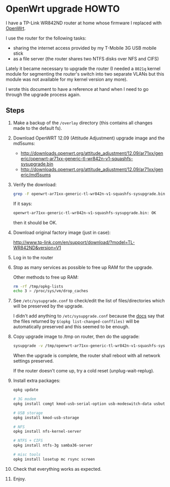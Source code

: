 # OpenWrt upgrade HOWTO

I have a TP-Link WR842ND router at home whose firmware I replaced with [OpenWrt](https://openwrt.org/).

I use the router for the following tasks:

* sharing the internet access provided by my T-Mobile 3G USB mobile stick
* as a file server (the router shares two NTFS disks over NFS and CIFS)

Lately it became necessary to upgrade the router (I needed a `8021q` kernel module for segmenting the router's switch into two separate VLANs but this module was not available for my kernel version any more).

I wrote this document to have a reference at hand when I need to go through the upgrade process again.

## Steps

1.	Make a backup of the `/overlay` directory (this contains all changes made to the default fs).

2.	Download OpenWRT 12.09 (Attitude Adjustment) upgrade image and the md5sums:
	* http://downloads.openwrt.org/attitude_adjustment/12.09/ar71xx/generic/openwrt-ar71xx-generic-tl-wr842n-v1-squashfs-sysupgrade.bin
	* http://downloads.openwrt.org/attitude_adjustment/12.09/ar71xx/generic/md5sums
3.	Verify the download:

	```bash
	grep -F openwrt-ar71xx-generic-tl-wr842n-v1-squashfs-sysupgrade.bin md5sums | md5sum -c
	```

	If it says:

	```bash
	openwrt-ar71xx-generic-tl-wr842n-v1-squashfs-sysupgrade.bin: OK
	```

	then it should be OK.

4.	Download original factory image (just in case):

	http://www.tp-link.com/en/support/download/?model=TL-WR842ND&version=V1

5.	Log in to the router

6.	Stop as many services as possible to free up RAM for the upgrade.

	Other methods to free up RAM:

	```bash
	rm -rf /tmp/opkg-lists
	echo 3 > /proc/sys/vm/drop_caches
	```

7.	See `/etc/sysupgrade.conf` to check/edit the list of files/directories which will be preserved by the upgrade.

	I didn't add anything to `/etc/sysupgrade.conf` because the [docs](http://wiki.openwrt.org/doc/techref/sysupgrade) say that the files returned by `$(opkg list-changed-conffiles)` will be automatically preserved and this seemed to be enough.

8.	Copy upgrade image to /tmp on router, then do the upgrade:

	```bash
	sysupgrade -v /tmp/openwrt-ar71xx-generic-tl-wr842n-v1-squashfs-sysupgrade.bin
	```

	When the upgrade is complete, the router shall reboot with all network settings preserved.

	If the router doesn't come up, try a cold reset (unplug-wait-replug).

9.	Install extra packages:

	```bash
	opkg update
	
	# 3G modem
	opkg install comgt kmod-usb-serial-option usb-modeswitch-data usbutils
	
	# USB storage
	opkg install kmod-usb-storage
	
	# NFS
	opkg install nfs-kernel-server
	
	# NTFS + CIFS
	opkg install ntfs-3g samba36-server
	
	# misc tools
	opkg install losetup mc rsync screen
	```

10.	Check that everything works as expected.

11.	Enjoy.

